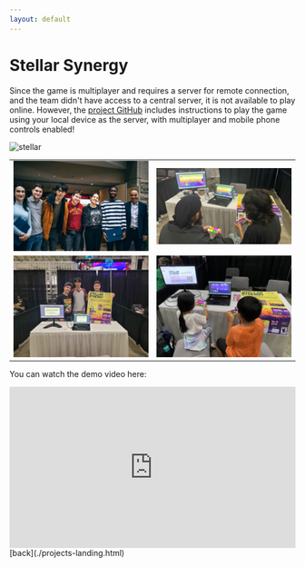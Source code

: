 ```yaml
---
layout: default
---
```

# Stellar Synergy

Since the game is multiplayer and requires a server for remote connection, and the team didn't have access to a central server, it is not available to play online. However, the [project GitHub](https://github.com/jayttk02/CISC-496-GDP-2) includes instructions to play the game using your local device as the server, with multiplayer and mobile phone controls enabled!

![stellar](./imgs/stellar-synergy/poster.png) 

| | |
|:-------------------------:|:-------------------------:|
|<img src="./imgs/stellar-synergy/computing-showcase.jpg" width="100%"/>|<img src="./imgs/stellar-synergy/playtesting-1.jpg" width="100%"/>|
|<img src="./imgs/stellar-synergy/cne.jpg" width="100%"/>|<img src="./imgs/stellar-synergy/playtesting-2.jpg" width="100%"/>|

You can watch the demo video here:

<div style="padding:56.25% 0 0 0;position:relative;"><iframe src="https://player.vimeo.com/video/1008225173?badge=0&amp;autopause=0&amp;player_id=0&amp;app_id=58479" frameborder="0" allow="autoplay; fullscreen; picture-in-picture; clipboard-write" style="position:absolute;top:0;left:0;width:100%;height:100%;" title="Stellar Synergy Demo"></iframe></div><script src="https://player.vimeo.com/api/player.js"></script>
[back](./projects-landing.html)